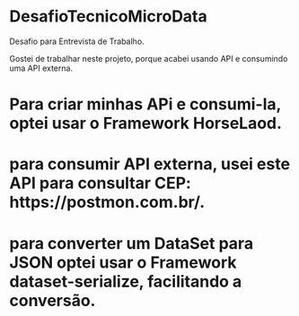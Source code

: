 # DesafioTecnicoMicroData

Desafio para Entrevista de Trabalho.

Gostei de trabalhar neste projeto, porque acabei usando API e consumindo uma API externa.

<h1>Para criar minhas APi e consumi-la, optei usar o Framework HorseLaod.</h1> 
<h1>para consumir API externa, usei este API para consultar CEP: https://postmon.com.br/.</h1>
<h1>para converter um DataSet para JSON optei usar o Framework dataset-serialize, facilitando a conversão.</h1>


